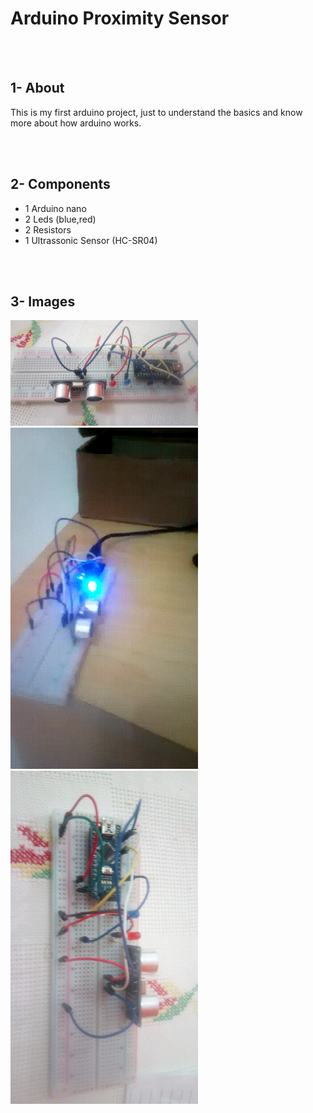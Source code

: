 <h1>Arduino Proximity Sensor</h1>

<br><br>
<h2><b>1- About</b></h2>
<p>This is my first arduino project, just to understand the basics and know more about how arduino works.</p>

<br><br>

<h2><b>2- Components</b></h2>
<ul>
	<li>1 Arduino nano</li>
	<li>2 Leds (blue,red)</li>
	<li>2 Resistors </li>
	<li>1 Ultrassonic Sensor (HC-SR04)</li> 
</ul>

<br><br>
<h2><b>3- Images</b></h2>

<img src="https://github.com/BrunoEleodoro/Arduino-Proximity-Sensor/blob/master/assets/board_view_2.jpeg" width="300">

<img src="https://github.com/BrunoEleodoro/Arduino-Proximity-Sensor/blob/master/assets/gif_demonstration.gif" width="300">

<img src="https://github.com/BrunoEleodoro/Arduino-Proximity-Sensor/blob/master/assets/board_view_1.jpeg" width="300">

